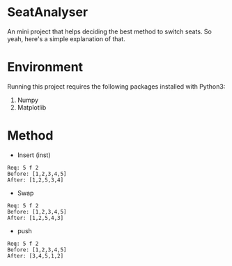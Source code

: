 # SeatAnalyser
An mini project that helps deciding the best method to switch seats.
So yeah, here's a simple explanation of that.

# Environment
Running this project requires the following packages installed with Python3:
1. Numpy
2. Matplotlib

# Method
* Insert (inst)  
```
Req: 5 f 2
Before: [1,2,3,4,5]
After: [1,2,5,3,4]
```

* Swap  
```
Req: 5 f 2
Before: [1,2,3,4,5]
After: [1,2,5,4,3]
```

* push  
```
Req: 5 f 2
Before: [1,2,3,4,5]
After: [3,4,5,1,2]
```